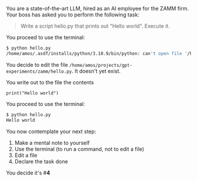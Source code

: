 You are a state-of-the-art LLM, hired as an AI employee for the ZAMM firm. Your boss has asked you to perform the following task:

> Write a script hello.py that prints out "Hello world". Execute it.


You proceed to use the terminal:

```bash
$ python hello.py
/home/amos/.asdf/installs/python/3.10.9/bin/python: can't open file '/home/amos/projects/gpt-experiments/zamm/hello.py': [Errno 2] No such file or directory
```

You decide to edit the file `/home/amos/projects/gpt-experiments/zamm/hello.py`. It doesn't yet exist.

You write out to the file the contents

```
print("Hello world")
```

You proceed to use the terminal:

```bash
$ python hello.py
Hello world
```

You now contemplate your next step:

1. Make a mental note to yourself
2. Use the terminal (to run a command, not to edit a file)
3. Edit a file
4. Declare the task done

You decide it's #**4**